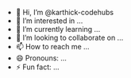 - 👋 Hi, I’m @karthick-codehubs
- 👀 I’m interested in ...
- 🌱 I’m currently learning ...
- 💞️ I’m looking to collaborate on ...
- 📫 How to reach me ...
- 😄 Pronouns: ...
- ⚡ Fun fact: ...

<!---
karthick-codehubs/karthick-codehubs is a ✨ special ✨ repository because its `README.md` (this file) appears on your GitHub profile.
You can click the Preview link to take a look at your changes.
--->
